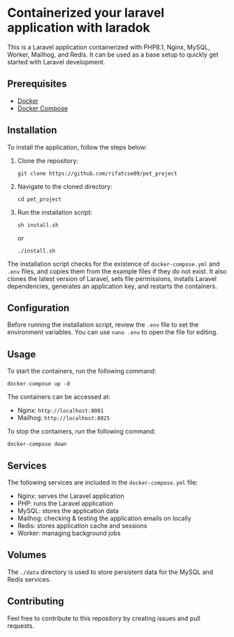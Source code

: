 # Containerized your laravel application with laradok

This is a Laravel application containerized with PHP8.1, Nginx, MySQL, Worker, Mailhog, and Redis. It can be used as a base setup to quickly get started with Laravel development.

## Prerequisites

- [Docker](https://www.digitalocean.com/community/tutorials/how-to-install-and-use-docker-compose-on-ubuntu-20-04) 
- [Docker Compose](https://www.digitalocean.com/community/tutorials/how-to-install-and-use-docker-compose-on-ubuntu-20-04)

## Installation

To install the application, follow the steps below:

1. Clone the repository:

   ```
   git clone https://github.com/rifatcse09/pet_project
   ```

2. Navigate to the cloned directory:

   ```
   cd pet_project
   ```

3. Run the installation script:

   ```
   sh install.sh
   ```
   or 
   ```
   ./install.sh
   ```

The installation script checks for the existence of `docker-compose.yml` and `.env` files, and copies them from the example files if they do not exist. It also clones the latest version of Laravel, sets file permissions, installs Laravel dependencies, generates an application key, and restarts the containers.

## Configuration

Before running the installation script, review the `.env` file to set the environment variables. You can use `nano .env` to open the file for editing.

## Usage

To start the containers, run the following command:

```
docker-compose up -d
```

The containers can be accessed at:

- Nginx: `http://localhost:8081`
- Mailhog: `http://localhost:8025`

To stop the containers, run the following command:

```
docker-compose down
```

## Services

The following services are included in the `docker-compose.yml` file:

- Nginx: serves the Laravel application
- PHP: runs the Laravel application
- MySQL: stores the application data
- Mailhog: checking & testing the application emails on locally
- Redis: stores application cache and sessions
- Worker: managing background jobs 

## Volumes

The `./data` directory is used to store persistent data for the MySQL and Redis services.

## Contributing

Feel free to contribute to this repository by creating issues and pull requests.
